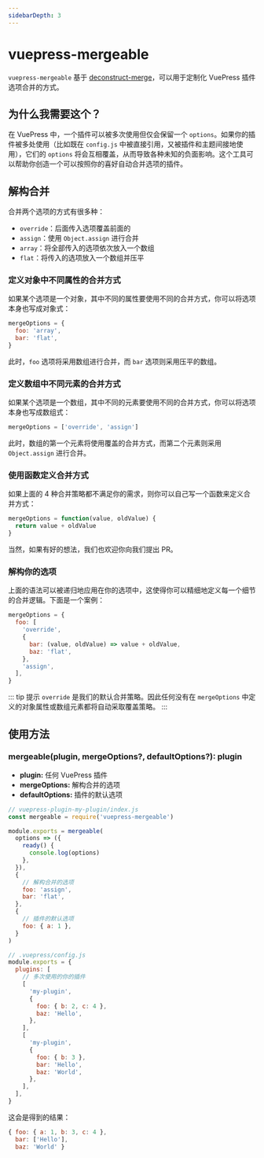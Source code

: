 ```yaml
---
sidebarDepth: 3
---
```


# vuepress-mergeable <GitHubLink repo="vuepress/vuepress-community"/>

`vuepress-mergeable` 基于 [deconstruct-merge](https://github.com/Shigma/deconstruct-merge)，可以用于定制化 VuePress 插件选项合并的方式。

## 为什么我需要这个？

在 VuePress 中，一个插件可以被多次使用但仅会保留一个 `options`。如果你的插件被多处使用（比如既在 `config.js` 中被直接引用，又被插件和主题间接地使用），它们的 `options` 将会互相覆盖，从而导致各种未知的负面影响。这个工具可以帮助你创造一个可以按照你的喜好自动合并选项的插件。

## 解构合并

合并两个选项的方式有很多种：

- `override`：后面传入选项覆盖前面的
- `assign`：使用 `Object.assign` 进行合并
- `array`：将全部传入的选项依次放入一个数组
- `flat`：将传入的选项放入一个数组并压平

### 定义对象中不同属性的合并方式

如果某个选项是一个对象，其中不同的属性要使用不同的合并方式，你可以将选项本身也写成对象式：

```js
mergeOptions = {
  foo: 'array',
  bar: 'flat',
}
```

此时，`foo` 选项将采用数组进行合并，而 `bar` 选项则采用压平的数组。

### 定义数组中不同元素的合并方式

如果某个选项是一个数组，其中不同的元素要使用不同的合并方式，你可以将选项本身也写成数组式：

```js
mergeOptions = ['override', 'assign']
```

此时，数组的第一个元素将使用覆盖的合并方式，而第二个元素则采用 `Object.assign` 进行合并。

### 使用函数定义合并方式

如果上面的 4 种合并策略都不满足你的需求，则你可以自己写一个函数来定义合并方式：

```js
mergeOptions = function(value, oldValue) {
  return value + oldValue
}
```

当然，如果有好的想法，我们也欢迎你向我们提出 PR。

### 解构你的选项

上面的语法可以被递归地应用在你的选项中，这使得你可以精细地定义每一个细节的合并逻辑。下面是一个案例：

```js
mergeOptions = {
  foo: [
    'override',
    {
      bar: (value, oldValue) => value + oldValue,
      baz: 'flat',
    },
    'assign',
  ],
}
```

::: tip 提示
`override` 是我们的默认合并策略。因此任何没有在 `mergeOptions` 中定义的对象属性或数组元素都将自动采取覆盖策略。
:::

## 使用方法

### mergeable(plugin, mergeOptions?, defaultOptions?): plugin

- **plugin:** 任何 VuePress 插件
- **mergeOptions:** 解构合并的选项
- **defaultOptions:** 插件的默认选项

```js
// vuepress-plugin-my-plugin/index.js
const mergeable = require('vuepress-mergeable')

module.exports = mergeable(
  options => ({
    ready() {
      console.log(options)
    },
  }),
  {
    // 解构合并的选项
    foo: 'assign',
    bar: 'flat',
  },
  {
    // 插件的默认选项
    foo: { a: 1 },
  }
)
```

```js
// .vuepress/config.js
module.exports = {
  plugins: [
    // 多次使用的你的插件
    [
      'my-plugin',
      {
        foo: { b: 2, c: 4 },
        baz: 'Hello',
      },
    ],
    [
      'my-plugin',
      {
        foo: { b: 3 },
        bar: 'Hello',
        baz: 'World',
      },
    ],
  ],
}
```

这会是得到的结果：

```js
{ foo: { a: 1, b: 3, c: 4 },
  bar: ['Hello'],
  baz: 'World' }
```
